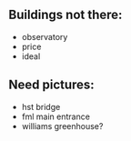 ## Buildings not there:
- observatory
- price
- ideal

## Need pictures:
- hst bridge
- fml main entrance
- williams greenhouse?
